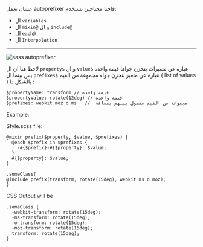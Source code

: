 عشان نعمل autoprefixer فاحنا محتاجين نستخدم:
- ال `variables`
- ال `mixin@` و ال `include@`
- ال `each@`
- ال `Interpolation`
---


![sass autoprefixer](https://user-images.githubusercontent.com/69124951/197356384-4337f855-a95d-4ff9-9f5c-4663dde74484.png)







<!-- 
اول حاجة احنا هنعمل mixin بتستقبل ال css property و ال value بتاعتها و كمان ال prefixes الي عايزين نضيفها لل property دي بالشكل دا 
```
@mixin prefix($propertyName, $propertyValue, $prefixes) {}
``` -->
لاحظ هنا ان ال `property$` و ال `value$` عبارة عن متغيرات بتخزن جواها قيمة واحده بس بينما ال `prefixes$` عبارة عن متغير بنخزن جواه مجموعة من القيم ( list of values ) بالشكل دا :

```
$propertyName: transform // قيمة واحده
$propertyValue: rotate(12deg) // قيمة واحده
$prefixes: webkit moz o ms   //  مجموعة من القيم مفصول بينهم بمسافة
```


<!-- هنيجي بقا جوا ال `mixin@` دي و نبدأ نلوب علي ال `prefixes$` باستخدام ال `each@` 
```
@mixin prefix($propertyName, $propertyValue, $prefixes) {
  @each $prefix in $prefixes {}
}
```
جوا ال loop دا هنحط كل prefix قبل ال propertyName

```
@mixin prefix($propertyName, $propertyValue, $prefixes) {
  @each $prefix in $prefixes {
    -#{$prefix}-#{$propertyName}: $propertyValue;
  }
}
```

و هنيجي بره ال loop دا نحط ال propertyName بدون اي prefixes

```
@mixin prefix($propertyName, $propertyValue, $prefixes) {
  @each $prefix in $prefixes {
    -#{$prefix}-#{$propertyName}: $propertyValue;
  }
  #{$propertyName}: $propertyValue;
}

```
كدا احنا خلصنا ال mixin@ بتاعتنا و هنبدأ نستخدمها جوا اي css selector.
طبعا هنستدعي ال mixin دي باستخدام ال include@ و همررلها ال arguments بالشكل دا :

```
.someClass{
@include prefix(transform, rotate(15deg), webkit ms o moz);
}
```

--- 
 -->

Example: 

Style.scss file:
```
@mixin prefix($property, $value, $prefixes) {
  @each $prefix in $prefixes {
    -#{$prefix}-#{$property}: $value;
  }
  #{$property}: $value;
}

.someClass{
@include prefix(transform, rotate(15deg), webkit ms o moz);
}
```



CSS Output will be

```
.someClass {
  -webkit-transform: rotate(15deg);
  -ms-transform: rotate(15deg);
  -o-transform: rotate(15deg);
  -moz-transform: rotate(15deg);
  transform: rotate(15deg);
}
```




